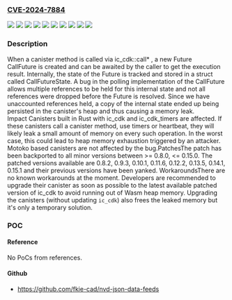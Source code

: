 ### [CVE-2024-7884](https://cve.mitre.org/cgi-bin/cvename.cgi?name=CVE-2024-7884)
![](https://img.shields.io/static/v1?label=Product&message=ic-cdk&color=blue)
![](https://img.shields.io/static/v1?label=Version&message=0.10.0%20&color=brightgreen)
![](https://img.shields.io/static/v1?label=Version&message=0.11.0%20&color=brightgreen)
![](https://img.shields.io/static/v1?label=Version&message=0.12.0%20&color=brightgreen)
![](https://img.shields.io/static/v1?label=Version&message=0.13.0%20&color=brightgreen)
![](https://img.shields.io/static/v1?label=Version&message=0.14.0%20&color=brightgreen)
![](https://img.shields.io/static/v1?label=Version&message=0.15.0%20&color=brightgreen)
![](https://img.shields.io/static/v1?label=Version&message=0.8.0%20&color=brightgreen)
![](https://img.shields.io/static/v1?label=Version&message=0.9.0%20&color=brightgreen)
![](https://img.shields.io/static/v1?label=Vulnerability&message=CWE-401%20Missing%20Release%20of%20Memory%20after%20Effective%20Lifetime&color=brightgreen)

### Description

When a canister method is called via ic_cdk::call* , a new Future CallFuture is created  and can be awaited by the caller to get the execution result. Internally, the state of the Future is tracked and stored in a struct called CallFutureState.  A bug in the polling implementation of the CallFuture allows multiple references to be held for this internal state and not all references were dropped before the Future is resolved. Since we have unaccounted references held, a copy of the internal state ended up being persisted in the canister's heap and thus causing a memory leak. Impact Canisters built in Rust with ic_cdk and ic_cdk_timers are affected. If these canisters call a canister method, use timers or heartbeat, they will likely leak a small amount of memory on every such operation. In the worst case, this could lead to heap memory exhaustion triggered by an attacker. Motoko based canisters are not affected by the bug.PatchesThe patch has been backported to all minor versions between >= 0.8.0, <= 0.15.0. The patched versions available are 0.8.2, 0.9.3, 0.10.1, 0.11.6, 0.12.2, 0.13.5, 0.14.1, 0.15.1 and their previous versions have been yanked. WorkaroundsThere are no known workarounds at the moment. Developers are recommended to upgrade their canister as soon as possible to the latest available patched version of ic_cdk to avoid running out of Wasm heap memory. Upgrading the canisters (without updating `ic_cdk`) also frees the leaked memory but it's only a temporary solution.

### POC

#### Reference
No PoCs from references.

#### Github
- https://github.com/fkie-cad/nvd-json-data-feeds

